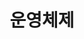 ---
title: "운영체제"
layout: category
permalink: /os
author_profile: true
taxonomy: 운영체제
sidebar:
  nav: "categories"
---
